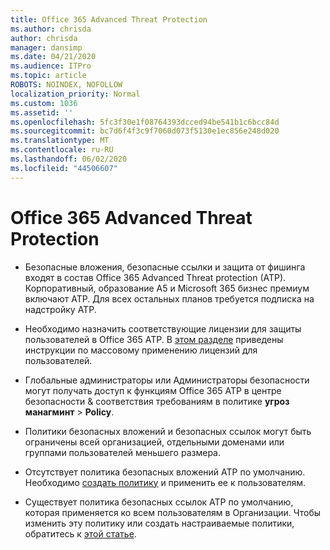 ```yaml
---
title: Office 365 Advanced Threat Protection
ms.author: chrisda
author: chrisda
manager: dansimp
ms.date: 04/21/2020
ms.audience: ITPro
ms.topic: article
ROBOTS: NOINDEX, NOFOLLOW
localization_priority: Normal
ms.custom: 1036
ms.assetid: ''
ms.openlocfilehash: 5fc3f30e1f08764393dcced94be541b1c6bcc84d
ms.sourcegitcommit: bc7d6f4f3c9f7060d073f5130e1ec856e248d020
ms.translationtype: MT
ms.contentlocale: ru-RU
ms.lasthandoff: 06/02/2020
ms.locfileid: "44506607"
---
```

# <a name="office-365-advanced-threat-protection"></a>Office 365 Advanced Threat Protection

- Безопасные вложения, безопасные ссылки и защита от фишинга входят в состав Office 365 Advanced Threat protection (ATP). Корпоративный, образование A5 и Microsoft 365 бизнес премиум включают ATP. Для всех остальных планов требуется подписка на надстройку ATP.

- Необходимо назначить соответствующие лицензии для защиты пользователей в Office 365 ATP. В [этом разделе](https://docs.microsoft.com/microsoft-365/admin/add-users/add-users) приведены инструкции по массовому применению лицензий для пользователей.

- Глобальные администраторы или Администраторы безопасности могут получать доступ к функциям Office 365 ATP в центре безопасности & соответствия требованиям в политике **угроз манагминт** \> **Policy**.

- Политики безопасных вложений и безопасных ссылок могут быть ограничены всей организацией, отдельными доменами или группами пользователей меньшего размера.

- Отсутствует политика безопасных вложений ATP по умолчанию. Необходимо [создать политику](https://docs.microsoft.com/microsoft-365/security/office-365-security/set-up-atp-safe-attachments-policies) и применить ее к пользователям.

- Существует политика безопасных ссылок ATP по умолчанию, которая применяется ко всем пользователям в Организации. Чтобы изменить эту политику или создать настраиваемые политики, обратитесь к [этой статье](https://docs.microsoft.com/microsoft-365/security/office-365-security/set-up-atp-safe-links-policies).
